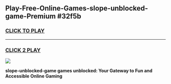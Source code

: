 
## Play-Free-Online-Games-slope-unblocked-game-Premium #32f5b
<h3>
<a href="https://premium.freeplayer.one?title=slope-unblocked-game&ref=8M">CLICK TO PLAY</a></h3>
<hr>

<h3>
<a href="https://premium.freeplayer.one?title=slope-unblocked-game&ref=8M">CLICK 2 PLAY</a>
  
</h3>

<a href="https://premium.freeplayer.one?title=slope-unblocked-game&ref=8M"><img src="https://clearcache.store/games.png"></a>


**slope-unblocked-game games unblocked: Your Gateway to Fun and Accessible Online Gaming**
